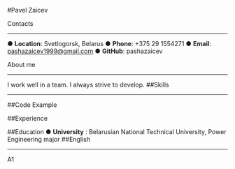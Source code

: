 #Pavel Zaicev

Contacts

---

● **Location**: Svetlogorsk, Belarus
● **Phone**: +375 29 1554271
● **Email**: pashazaicev1999@gmail.com
● **GitHub**: pashazaicev

About me

---

I work well in a team. I always strive to develop.
##Skills

---

##Code Example

##Experience

##Education
● **University** : Belarusian National Technical University, Power Engineering major
##English

---

A1
